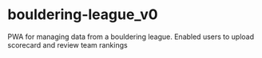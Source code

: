 # bouldering-league_v0
PWA for managing data from a bouldering league. Enabled users to upload scorecard and review team rankings
